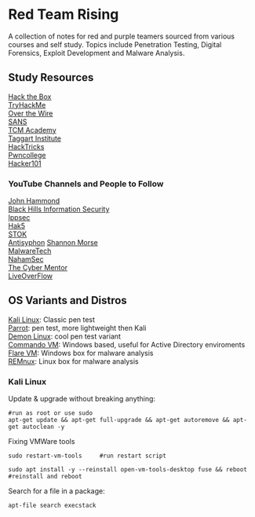# Red Team Rising 
A collection of notes for red and purple teamers sourced from various courses and self study. Topics include Penetration Testing, Digital Forensics, Exploit Development and Malware Analysis.     

## Study Resources   
[Hack the Box](https://www.hackthebox.com/)    
[TryHackMe](https://tryhackme.com/)    
[Over the Wire](https://overthewire.org/wargames/)    
[SANS](https://www.sans.org/)   
[TCM Academy](https://academy.tcm-sec.com/)    
[Taggart Institute](https://taggartinstitute.org/p/home)     
[HackTricks](https://book.hacktricks.xyz/welcome/readme)      
[Pwncollege](https://pwn.college/)    
[Hacker101](https://www.hacker101.com/)    

### YouTube Channels and People to Follow     
[John Hammond](https://www.youtube.com/@_JohnHammond)             
[Black Hills Information Security](https://www.youtube.com/@BlackHillsInformationSecurity)      
[Ippsec](https://www.youtube.com/@ippsec)    
[Hak5](https://www.youtube.com/@hak5)   
[STOK](https://www.youtube.com/@STOKfredrik)    
[Antisyphon](https://www.youtube.com/@AntisyphonTraining)
[Shannon Morse](https://www.youtube.com/@ShannonMorse)    
[MalwareTech](https://www.youtube.com/@MalwareTechBlog)    
[NahamSec](https://www.youtube.com/@NahamSec)     
[The Cyber Mentor](https://www.youtube.com/@TCMSecurityAcademy)        
[LiveOverFlow](https://www.youtube.com/@LiveOverflow)    

## OS Variants and Distros      
[Kali Linux](https://www.kali.org/): Classic pen test          
[Parrot](https://www.parrotsec.org/): pen test, more lightweight then Kali    
[Demon Linux](https://github.com/RackunSec/Summon): cool pen test variant    
[Commando VM](https://github.com/mandiant/commando-vm): Windows based, useful for Active Directory enviroments    
[Flare VM](https://github.com/mandiant/flare-vm): Windows box for malware analysis    
[REMnux](https://remnux.org/): Linux box for malware analysis    

### Kali Linux     
Update & upgrade without breaking anything:     
```
#run as root or use sudo 
apt-get update && apt-get full-upgrade && apt-get autoremove && apt-get autoclean -y
```
Fixing VMWare tools    
```
sudo restart-vm-tools     #run restart script

sudo apt install -y --reinstall open-vm-tools-desktop fuse && reboot    #reinstall and reboot   
```
Search for a file in a package:    
```
apt-file search execstack  
```

